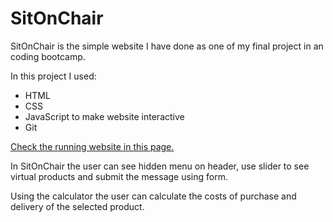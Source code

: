 # SitOnChair

SitOnChair is the simple website I have done as one of my final project in an coding bootcamp.

In this project I used:

 * HTML 
 * CSS
 * JavaScript to make website interactive
 * Git

[Check the running website in this page.](https://edytal.github.io/Workshop_1/)


In SitOnChair the user can see hidden menu on header, use slider to see virtual products and submit the message using form.

Using the calculator the user can calculate the costs of purchase and delivery of the selected product. 


